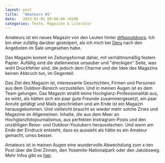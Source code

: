 ```yaml
---
layout: post
title:  "Amateurs #1"
date:   2023-01-01 09:00:00 +0100
categories: Texte, Magazine & Literatur
---
```


Amateurs ist ein neues Magazin von den Leuten hinter [@fspoutdoors](https://www.instagram.com/fspoutdoors). Ich bin eher zufällig darüber gestolpert, als ich mich bei [Deru](https://derusocial.com/) nach den Angeboten im Sale umgesehen habe.

Das Magazin kommt im Zeitungsformat daher, mit verhältnismäßig festem Papier. Aufällig sind die stellenweise unsauber und "dreckigen" Seite, was wohl Druckfehler sind, die jedoch dem Charme und der Idee des Magazins keinen Abbruch tun, im Gegenteil.

Das Ziel des Magazin ist, interessante Geschichten, Firmen und Personen aus dem Outdoor-Bereich vorzustellen. Und in meinen Augen ist es dem Team gelungen. Das Magazin strahlt keine Hochglanz-Professionalität aus, es wirkt, als hätten sich ein paar gute Freunde zusammengesetzt, ein paar Anrufe getätigt und Mails geschrieben und am Ende ist ein Magazin herausgekommen. Und vielleicht braucht es wieder mehr solche Zines und Magazine im Allgemeinen. Inhalte, die aus dem Meer an Hochglanzfotojournalismus, aus perfekten Instragram-Posts und den unzähligen Reise- und Outdoor-Youtubern herausstechen. Und wenn am Ende der Eindruck entsteht, dass es aussieht als hätte es ein Amateur gemacht, umso besser.

Amateurs ist in meinen Augen eine wundervolle Abwechslung zum x-ten Post über die Drei Zinnen, den Yosemite-Nationalpark oder den Jakobsweg. Mehr Infos gibt es [hier](https://www.fspoutdoors.com/amateurs).